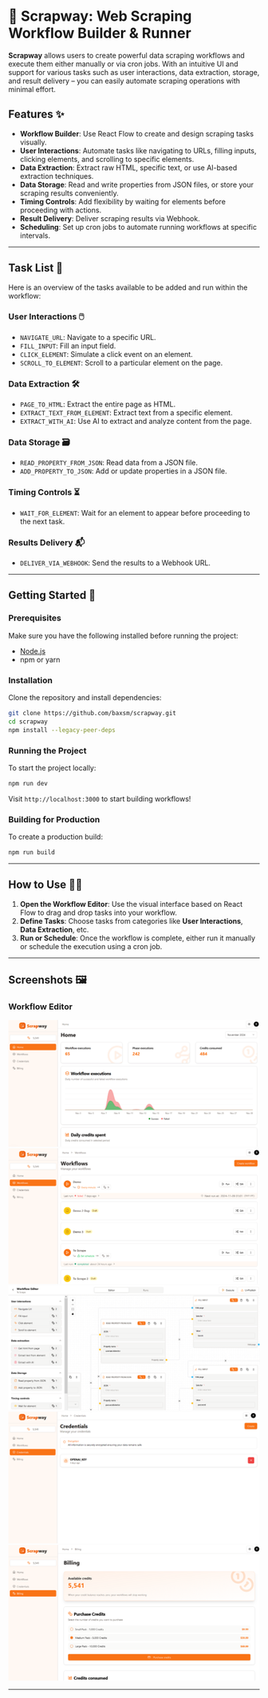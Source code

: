 # 🚀 Scrapway: Web Scraping Workflow Builder & Runner

**Scrapway** allows users to create powerful data scraping workflows and execute them either manually or via cron jobs. With an intuitive UI and support for various tasks such as user interactions, data extraction, storage, and result delivery – you can easily automate scraping operations with minimal effort.

## Features ✨

- **Workflow Builder**: Use React Flow to create and design scraping tasks visually.
- **User Interactions**: Automate tasks like navigating to URLs, filling inputs, clicking elements, and scrolling to specific elements.
- **Data Extraction**: Extract raw HTML, specific text, or use AI-based extraction techniques.
- **Data Storage**: Read and write properties from JSON files, or store your scraping results conveniently.
- **Timing Controls**: Add flexibility by waiting for elements before proceeding with actions.
- **Result Delivery**: Deliver scraping results via Webhook.
- **Scheduling**: Set up cron jobs to automate running workflows at specific intervals.

---

## Task List 📝

Here is an overview of the tasks available to be added and run within the workflow:

### User Interactions 🖱️

- `NAVIGATE_URL`: Navigate to a specific URL.
- `FILL_INPUT`: Fill an input field.
- `CLICK_ELEMENT`: Simulate a click event on an element.
- `SCROLL_TO_ELEMENT`: Scroll to a particular element on the page.

### Data Extraction 🛠️

- `PAGE_TO_HTML`: Extract the entire page as HTML.
- `EXTRACT_TEXT_FROM_ELEMENT`: Extract text from a specific element.
- `EXTRACT_WITH_AI`: Use AI to extract and analyze content from the page.

### Data Storage 🗃️

- `READ_PROPERTY_FROM_JSON`: Read data from a JSON file.
- `ADD_PROPERTY_TO_JSON`: Add or update properties in a JSON file.

### Timing Controls ⏳

- `WAIT_FOR_ELEMENT`: Wait for an element to appear before proceeding to the next task.

### Results Delivery 📬

- `DELIVER_VIA_WEBHOOK`: Send the results to a Webhook URL.

---

## Getting Started 🔧

### Prerequisites

Make sure you have the following installed before running the project:

- [Node.js](https://nodejs.org/)
- npm or yarn

### Installation

Clone the repository and install dependencies:

```bash
git clone https://github.com/baxsm/scrapway.git
cd scrapway
npm install --legacy-peer-deps
```

### Running the Project

To start the project locally:

```bash
npm run dev
```

Visit `http://localhost:3000` to start building workflows!

### Building for Production

To create a production build:

```bash
npm run build
```

---

## How to Use 🚴‍♂️

1. **Open the Workflow Editor**: Use the visual interface based on React Flow to drag and drop tasks into your workflow.
2. **Define Tasks**: Choose tasks from categories like **User Interactions**, **Data Extraction**, etc.
3. **Run or Schedule**: Once the workflow is complete, either run it manually or schedule the execution using a cron job.

---

## Screenshots 🖼️

### Workflow Editor

![Home](/public/home.png)
![Workflows](/public/workflows.png)
![Workflow Editor](/public/workflows-2.png)
![Credentials](/public/credentials.png)
![Billing](/public/billing.png)

---
